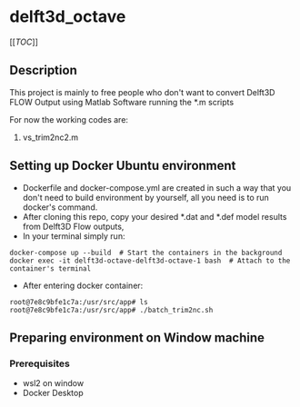 # delft3d_octave

[[_TOC_]]

## Description
This project is mainly to free people who don't want to convert Delft3D FLOW Output using Matlab Software running the *.m scripts

For now the working codes are:
1. vs_trim2nc2.m

## Setting up Docker Ubuntu environment

- Dockerfile and docker-compose.yml are created in such a way that you don't need to build environment by yourself, all you need is to run docker's command.
- After cloning this repo, copy your desired *.dat and *.def model results from Delft3D Flow outputs,
- In your terminal simply run:

```
docker-compose up --build  # Start the containers in the background
docker exec -it delft3d-octave-delft3d-octave-1 bash  # Attach to the container's terminal
```

- After entering docker container:
```
root@7e8c9bfe1c7a:/usr/src/app# ls
root@7e8c9bfe1c7a:/usr/src/app# ./batch_trim2nc.sh
```

## Preparing environment on Window machine

### Prerequisites

- wsl2 on window
- Docker Desktop
